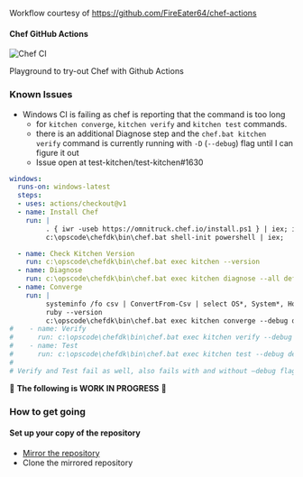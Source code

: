 Workflow courtesy of https://github.com/FireEater64/chef-actions

#### Chef GitHub Actions
![Chef CI](https://github.com/Affraes-Organisation/actions-chef-example/workflows/CI/badge.svg)

Playground to try-out Chef with Github Actions

### Known Issues
- Windows CI is failing as chef is reporting that the command is too long
    - for `kitchen converge`, `kitchen verify` and `kitchen test` commands.
    -  there is an additional Diagnose step and the `chef.bat kitchen verify` command is currently running with `-D` (`--debug`) flag until I can figure it out
    - Issue open at test-kitchen/test-kitchen#1630

``` yml
windows:
  runs-on: windows-latest
  steps:
  - uses: actions/checkout@v1
  - name: Install Chef
    run: |
         . { iwr -useb https://omnitruck.chef.io/install.ps1 } | iex; install -channel stable -project chefdk
         c:\opscode\chefdk\bin\chef.bat shell-init powershell | iex;

  - name: Check Kitchen Version
    run: c:\opscode\chefdk\bin\chef.bat exec kitchen --version
  - name: Diagnose
    run: c:\opscode\chefdk\bin\chef.bat exec kitchen diagnose --all default-windows-2019
  - name: Converge
    run: |
         systeminfo /fo csv | ConvertFrom-Csv | select OS*, System*, Hotfix* | Format-List
         ruby --version
         c:\opscode\chefdk\bin\chef.bat exec kitchen converge --debug default-windows-2019
#    - name: Verify
#      run: c:\opscode\chefdk\bin\chef.bat exec kitchen verify --debug default-windows-2019
#    - name: Test
#      run: c:\opscode\chefdk\bin\chef.bat exec kitchen test --debug default-windows-2019
#
# Verify and Test fail as well, also fails with and without –debug flag for all three
```

<!--

 ### Protected Branches

[//]: # This copy of the repository has protected branches turned on, `master`can only be pushed/merged to upon a successful CI run.
-->

:construction: **The following is WORK IN PROGRESS** :construction:

### How to get going


#### Set up your copy of the repository

- [Mirror the repository](https://help.github.com/en/github/creating-cloning-and-archiving-repositories/duplicating-a-repository)
- Clone the mirrored repository
